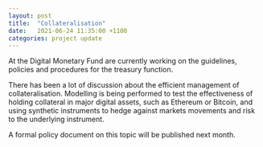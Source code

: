 ```yaml
---
layout: post
title:  "Collateralisation"
date:   2021-06-24 11:35:00 +1100
categories: project update
---
```


At the Digital Monetary Fund are currently working on the guidelines, policies and procedures for the treasury function. 

There has been a lot of discussion about the efficient management of collateralisation. Modelling is being performed to test the effectiveness of holding collateral in major digital assets, such as Ethereum or Bitcoin, and using synthetic instruments to hedge against markets movements and risk to the underlying instrument.

A formal policy document on this topic will be published next month.
